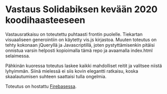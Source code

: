 # Vastaus Solidabiksen kevään 2020 koodihaasteeseen

Vastausratkaisu on toteutettu puhtaasti frontin puolelle. Tiekartan visuaaliseen generointiin on käytetty vis.js kirjastoa. Muuten toteutus on tehty kokonaan jQueryllä ja Javascriptillä, joten pystyttämisenkin pitäisi onnistua varsin helposti kopioimalla tämä repo ja avaamalla index.html selaimessa.

Pähkinän kuoressa toteutus laskee kaikki mahdolliset reitit ja valitsee niistä lyhyimmän. Siinä mielessä ei siis kovin elegantti ratkaisu, koska skaalautumisen suhteen saattaisi tulla ongelmia.

Toteutus on hostattu [Firebasessa](https://koodihaaste-spring-2020.web.app/).
